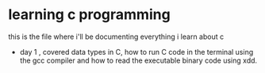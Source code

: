 # learning c programming
this is the file where i'll be documenting everything i learn about c

- day 1 , covered data types in C, how to run C code in the terminal using the gcc compiler and how to read the executable binary code using xdd.
